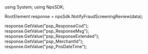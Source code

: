 using System;
using NpsSDK;

RootElement response = npsSdk.NotifyFraudScreeningReview(data);

response.GetValue("psp_ResponseCod");
response.GetValue("psp_ResponseMsg");
response.GetValue("psp_ResponseExtended");
response.GetValue("psp_MerchantId");
response.GetValue("psp_PosDateTime");
